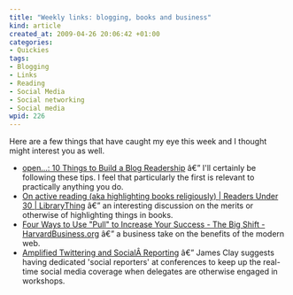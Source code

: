 ```yaml
--- 
title: "Weekly links: blogging, books and business"
kind: article
created_at: 2009-04-26 20:06:42 +01:00
categories: 
- Quickies
tags: 
- Blogging
- Links
- Reading
- Social Media
- Social networking
- Social media
wpid: 226
---
```

<p style="clear:both">Here are a few things that have caught my eye this week and I thought might interest you as well.</p>
<p style="clear:both"></p>

<ul style="clear:both">
	<li><a href="http://opendotdotdot.blogspot.com/2006/02/10-things-to-build-blog-readership.html">open...: 10 Things to Build a Blog Readership</a> â€” I'll certainly be following these tips. I feel that particularly the first is relevant to practically anything you do.</li>
	<li><a href="http://www.librarything.com/topic/11264">On active reading (aka highlighting books religiously) | Readers Under 30 | LibraryThing</a> â€” an interesting discussion on the merits or otherwise of highlighting things in books.</li>
	<li><a href="http://blogs.harvardbusiness.org/bigshift/2009/04/four-ways-to-use-serendipity-t.html">Four Ways to Use "Pull" to Increase Your Success - The Big Shift - HarvardBusiness.org</a> â€” a business take on the benefits of the modern web.</li>
	<li><a title="Permanent Link: Amplified Twittering and SocialÂ Reporting" rel="bookmark" href="http://elearningstuff.wordpress.com/2009/04/22/amplified-twittering-and-social-reporting/">Amplified Twittering and SocialÂ Reporting</a> â€” James Clay suggests having dedicated 'social reporters' at conferences to keep up the real-time social media coverage when delegates are otherwise engaged in workshops.</li>
</ul>
<br class="final-break" />
